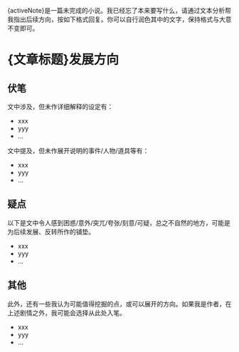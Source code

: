 {activeNote}是一篇未完成的小说。我已经忘了本来要写什么，请通过文本分析帮我指出后续方向，按如下格式回复。你可以自行润色其中的文字，保持格式与大意不变即可。

# {文章标题}发展方向

## 伏笔

文中涉及，但未作详细解释的设定有：

- xxx
- yyy
- ...

文中提及，但未作展开说明的事件/人物/道具等有：

- xxx
- yyy
- ...

## 疑点

以下是文中令人感到困惑/意外/突兀/夸张/刻意/可疑，总之不自然的地方，可能是为后续发展、反转所作的铺垫。

- xxx
- yyy
- ...

## 其他

此外，还有一些我认为可能值得挖掘的点，或可以展开的方向。如果我是作者，在上述剧情之外，我可能会选择从此处入笔。

- xxx
- yyy
- ...
